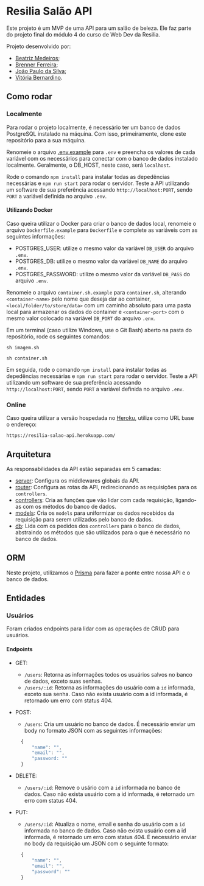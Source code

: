 # Resilia Salão API

Este projeto é um MVP de uma API para um salão de beleza. Ele faz parte do
projeto final do módulo 4 do curso de Web Dev da Resilia.

Projeto desenvolvido por:

- [Beatriz Medeiros](https://github.com/beatrizmdc);
- [Brenner Ferreira](https://github.com/brennerferreira);
- [João Paulo da Silva](https://github.com/joaopaulo99);
- [Vitória Bernardino](https://github.com/vitorianb).

## Como rodar

### Localmente

Para rodar o projeto localmente, é necessário ter um banco de dados PostgreSQL
instalado na máquina. Com isso, primeiramente, clone este repositório para a sua
máquina.

Renomeie o arquivo [.env.example](./.env.example) para `.env` e preencha os
valores de cada variável com os necessários para conectar com o banco de dados
instalado localmente. Geralmente, o DB_HOST, neste caso, será `localhost`.

Rode o comando `npm install` para instalar todas as depedências necessárias
e `npm run start` para rodar o servidor. Teste a API utilizando um software de sua
preferência acessando `http://localhost:PORT`, sendo `PORT` a variável definida
no arquivo `.env`.

#### Utilizando Docker

Caso queira utilizar o Docker para criar o banco de dados local, renomeie o
arquivo `Dockerfile.example` para `Dockerfile` e complete as variáveis com as
seguintes informações:

- POSTGRES_USER: utilize o mesmo valor da variável `DB_USER` do arquivo `.env`.
- POSTGRES_DB: utilize o mesmo valor da variável `DB_NAME` do arquivo `.env`.
- POSTGRES_PASSWORD: utilize o mesmo valor da variável `DB_PASS` do arquivo `.env`.

Renomeie o arquivo `container.sh.example` para `container.sh`, alterando
`<container-name>` pelo nome que deseja dar ao container,
`<local/folder/to/store/data>` com um caminho absoluto para uma pasta local
para armazenar os dados do container e `<container-port>` com o mesmo valor
colocado na variável `DB_PORT` do arquivo `.env`.

Em um terminal (caso utilize Windows, use o Git Bash) aberto na pasta do repositório,
rode os seguintes comandos:

```shell
sh imagem.sh
```

```shell
sh container.sh
```

Em seguida, rode o comando `npm install` para instalar todas as depedências
necessárias e `npm run start` para rodar o servidor. Teste a API utilizando um
software de sua preferência acessando `http://localhost:PORT`, sendo `PORT` a
variável definida no arquivo `.env`.

### Online

Caso queira utilizar a versão hospedada no [Heroku](https://www.heroku.com/),
utilize como URL base o endereço:

`https://resilia-salao-api.herokuapp.com/`

## Arquitetura

As responsabilidades da API estão separadas em 5 camadas:

- [server](./src/server): Configura os middlewares globais da API.
- [router](./src/router): Configura as rotas da API, redirecionando as requisições
para os `controllers`.
- [controllers](./src/controllers): Cria as funções que vão lidar com cada requisição,
ligando-as com os métodos do banco de dados.
- [models](./src/models): Cria os `models` para uniformizar os dados recebidos
da requisição para serem utilizados pelo banco de dados.
- [db](./src/db): Lida com os pedidos dos `controllers` para o banco de dados,
abstraindo os métodos que são utilizados para o que é necessário no banco de dados.

## ORM

Neste projeto, utilizamos o [Prisma](https://www.prisma.io/) para fazer a ponte
entre nossa API e o banco de dados.

## Entidades

### Usuários

Foram criados endpoints para lidar com as operações de CRUD para usuários.

#### Endpoints

- GET:

  - `/users`: Retorna as informações todos os usuários salvos no banco de dados,
  exceto suas senhas.
  - `/users/:id`: Retorna as informações do usuário com a `id` informada, exceto
  sua senha. Caso não exista usuário com a id informada, é retornado um erro com
  status 404.

- POST:

  - `/users`: Cria um usuário no banco de dados. É necessário enviar um body
  no formato JSON com as seguintes informações:

  ```javascript
    {
        "name": "",
        "email": "",
        "password: ""
    }
  ```

- DELETE:

  - `/users/:id`: Remove o usário com a `id` informada no banco de dados. Caso
  não exista usuário com a id informada, é retornado um erro com status 404.

- PUT:

  - `/users/:id`: Atualiza o nome, email e senha do usuário com a `id` informada
  no banco de dados. Caso não exista usuário com a id informada, é retornado
  um erro com status 404. É necessário enviar no body da requisição um JSON
  com o seguinte formato:

  ```javascript
    {
        "name": "",
        "email": "",
        "password": ""
    }
  ```
